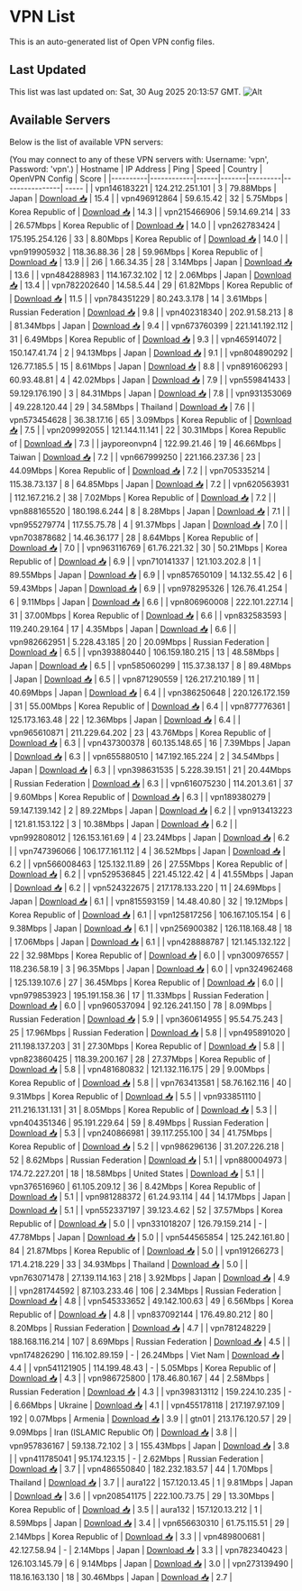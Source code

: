 # VPN List

This is an auto-generated list of Open VPN config files.

## Last Updated

This list was last updated on: Sat, 30 Aug 2025 20:13:57 GMT.
![Alt](https://repobeats.axiom.co/api/embed/186b98318ef1479477931607c1ad7d823f12451f.svg "Repobeats analytics image")

## Available Servers

Below is the list of available VPN servers:

(You may connect to any of these VPN servers with: Username: 'vpn', Password: 'vpn'.)
| Hostname | IP Address | Ping | Speed | Country | OpenVPN Config | Score |
|----------|------------|------|-------|---------|----------------| ----- |
| vpn146183221 | 124.212.251.101 | 3 | 79.88Mbps | Japan | [Download 📥](./configs/server_0_JP.ovpn) | 15.4 |
| vpn496912864 | 59.6.15.42 | 32 | 5.75Mbps | Korea Republic of | [Download 📥](./configs/server_1_KR.ovpn) | 14.3 |
| vpn215466906 | 59.14.69.214 | 33 | 26.57Mbps | Korea Republic of | [Download 📥](./configs/server_2_KR.ovpn) | 14.0 |
| vpn262783424 | 175.195.254.126 | 33 | 8.80Mbps | Korea Republic of | [Download 📥](./configs/server_3_KR.ovpn) | 14.0 |
| vpn919905932 | 118.36.88.36 | 28 | 59.96Mbps | Korea Republic of | [Download 📥](./configs/server_4_KR.ovpn) | 13.9 |
| 2i6 | 1.66.34.35 | 28 | 3.14Mbps | Japan | [Download 📥](./configs/server_5_JP.ovpn) | 13.6 |
| vpn484288983 | 114.167.32.102 | 12 | 2.06Mbps | Japan | [Download 📥](./configs/server_6_JP.ovpn) | 13.4 |
| vpn782202640 | 14.58.5.44 | 29 | 61.82Mbps | Korea Republic of | [Download 📥](./configs/server_7_KR.ovpn) | 11.5 |
| vpn784351229 | 80.243.3.178 | 14 | 3.61Mbps | Russian Federation | [Download 📥](./configs/server_8_RU.ovpn) | 9.8 |
| vpn402318340 | 202.91.58.213 | 8 | 81.34Mbps | Japan | [Download 📥](./configs/server_9_JP.ovpn) | 9.4 |
| vpn673760399 | 221.141.192.112 | 31 | 6.49Mbps | Korea Republic of | [Download 📥](./configs/server_10_KR.ovpn) | 9.3 |
| vpn465914072 | 150.147.41.74 | 2 | 94.13Mbps | Japan | [Download 📥](./configs/server_11_JP.ovpn) | 9.1 |
| vpn804890292 | 126.77.185.5 | 15 | 8.61Mbps | Japan | [Download 📥](./configs/server_12_JP.ovpn) | 8.8 |
| vpn891606293 | 60.93.48.81 | 4 | 42.02Mbps | Japan | [Download 📥](./configs/server_13_JP.ovpn) | 7.9 |
| vpn559841433 | 59.129.176.190 | 3 | 84.31Mbps | Japan | [Download 📥](./configs/server_14_JP.ovpn) | 7.8 |
| vpn931353069 | 49.228.120.44 | 29 | 34.58Mbps | Thailand | [Download 📥](./configs/server_15_TH.ovpn) | 7.6 |
| vpn573454628 | 36.38.17.16 | 65 | 3.09Mbps | Korea Republic of | [Download 📥](./configs/server_16_KR.ovpn) | 7.5 |
| vpn209992055 | 121.144.11.141 | 22 | 30.31Mbps | Korea Republic of | [Download 📥](./configs/server_17_KR.ovpn) | 7.3 |
| jayporeonvpn4 | 122.99.21.46 | 19 | 46.66Mbps | Taiwan | [Download 📥](./configs/server_18_TW.ovpn) | 7.2 |
| vpn667999250 | 221.166.237.36 | 23 | 44.09Mbps | Korea Republic of | [Download 📥](./configs/server_19_KR.ovpn) | 7.2 |
| vpn705335214 | 115.38.73.137 | 8 | 64.85Mbps | Japan | [Download 📥](./configs/server_20_JP.ovpn) | 7.2 |
| vpn620563931 | 112.167.216.2 | 38 | 7.02Mbps | Korea Republic of | [Download 📥](./configs/server_21_KR.ovpn) | 7.2 |
| vpn888165520 | 180.198.6.244 | 8 | 8.28Mbps | Japan | [Download 📥](./configs/server_22_JP.ovpn) | 7.1 |
| vpn955279774 | 117.55.75.78 | 4 | 91.37Mbps | Japan | [Download 📥](./configs/server_23_JP.ovpn) | 7.0 |
| vpn703878682 | 14.46.36.177 | 28 | 8.64Mbps | Korea Republic of | [Download 📥](./configs/server_24_KR.ovpn) | 7.0 |
| vpn963116769 | 61.76.221.32 | 30 | 50.21Mbps | Korea Republic of | [Download 📥](./configs/server_25_KR.ovpn) | 6.9 |
| vpn710141337 | 121.103.202.8 | 1 | 89.55Mbps | Japan | [Download 📥](./configs/server_26_JP.ovpn) | 6.9 |
| vpn857650109 | 14.132.55.42 | 6 | 59.43Mbps | Japan | [Download 📥](./configs/server_27_JP.ovpn) | 6.9 |
| vpn978295326 | 126.76.41.254 | 6 | 9.11Mbps | Japan | [Download 📥](./configs/server_28_JP.ovpn) | 6.6 |
| vpn806960008 | 222.101.227.14 | 31 | 37.00Mbps | Korea Republic of | [Download 📥](./configs/server_29_KR.ovpn) | 6.6 |
| vpn832583593 | 119.240.29.164 | 17 | 4.35Mbps | Japan | [Download 📥](./configs/server_30_JP.ovpn) | 6.6 |
| vpn982662951 | 5.228.43.185 | 20 | 20.09Mbps | Russian Federation | [Download 📥](./configs/server_31_RU.ovpn) | 6.5 |
| vpn393880440 | 106.159.180.215 | 13 | 48.58Mbps | Japan | [Download 📥](./configs/server_32_JP.ovpn) | 6.5 |
| vpn585060299 | 115.37.38.137 | 8 | 89.48Mbps | Japan | [Download 📥](./configs/server_33_JP.ovpn) | 6.5 |
| vpn871290559 | 126.217.210.189 | 11 | 40.69Mbps | Japan | [Download 📥](./configs/server_34_JP.ovpn) | 6.4 |
| vpn386250648 | 220.126.172.159 | 31 | 55.00Mbps | Korea Republic of | [Download 📥](./configs/server_35_KR.ovpn) | 6.4 |
| vpn877776361 | 125.173.163.48 | 22 | 12.36Mbps | Japan | [Download 📥](./configs/server_36_JP.ovpn) | 6.4 |
| vpn965610871 | 211.229.64.202 | 23 | 43.76Mbps | Korea Republic of | [Download 📥](./configs/server_37_KR.ovpn) | 6.3 |
| vpn437300378 | 60.135.148.65 | 16 | 7.39Mbps | Japan | [Download 📥](./configs/server_38_JP.ovpn) | 6.3 |
| vpn655880510 | 147.192.165.224 | 2 | 34.54Mbps | Japan | [Download 📥](./configs/server_39_JP.ovpn) | 6.3 |
| vpn398631535 | 5.228.39.151 | 21 | 20.44Mbps | Russian Federation | [Download 📥](./configs/server_40_RU.ovpn) | 6.3 |
| vpn616075230 | 114.201.3.61 | 37 | 9.60Mbps | Korea Republic of | [Download 📥](./configs/server_41_KR.ovpn) | 6.3 |
| vpn189380279 | 59.147.139.142 | 2 | 89.22Mbps | Japan | [Download 📥](./configs/server_42_JP.ovpn) | 6.2 |
| vpn913413223 | 121.81.153.122 | 3 | 10.38Mbps | Japan | [Download 📥](./configs/server_43_JP.ovpn) | 6.2 |
| vpn992808012 | 126.153.161.69 | 4 | 23.24Mbps | Japan | [Download 📥](./configs/server_44_JP.ovpn) | 6.2 |
| vpn747396066 | 106.177.161.112 | 4 | 36.52Mbps | Japan | [Download 📥](./configs/server_45_JP.ovpn) | 6.2 |
| vpn566008463 | 125.132.11.89 | 26 | 27.55Mbps | Korea Republic of | [Download 📥](./configs/server_46_KR.ovpn) | 6.2 |
| vpn529536845 | 221.45.122.42 | 4 | 41.55Mbps | Japan | [Download 📥](./configs/server_47_JP.ovpn) | 6.2 |
| vpn524322675 | 217.178.133.220 | 11 | 24.69Mbps | Japan | [Download 📥](./configs/server_48_JP.ovpn) | 6.1 |
| vpn815593159 | 14.48.40.80 | 32 | 19.12Mbps | Korea Republic of | [Download 📥](./configs/server_49_KR.ovpn) | 6.1 |
| vpn125817256 | 106.167.105.154 | 6 | 9.38Mbps | Japan | [Download 📥](./configs/server_50_JP.ovpn) | 6.1 |
| vpn256900382 | 126.118.168.48 | 18 | 17.06Mbps | Japan | [Download 📥](./configs/server_51_JP.ovpn) | 6.1 |
| vpn428888787 | 121.145.132.122 | 22 | 32.98Mbps | Korea Republic of | [Download 📥](./configs/server_52_KR.ovpn) | 6.0 |
| vpn300976557 | 118.236.58.19 | 3 | 96.35Mbps | Japan | [Download 📥](./configs/server_53_JP.ovpn) | 6.0 |
| vpn324962468 | 125.139.107.6 | 27 | 36.45Mbps | Korea Republic of | [Download 📥](./configs/server_54_KR.ovpn) | 6.0 |
| vpn979853923 | 195.191.158.36 | 17 | 11.33Mbps | Russian Federation | [Download 📥](./configs/server_55_RU.ovpn) | 6.0 |
| vpn960537094 | 92.126.241.150 | 78 | 8.09Mbps | Russian Federation | [Download 📥](./configs/server_56_RU.ovpn) | 5.9 |
| vpn360614955 | 95.54.75.243 | 25 | 17.96Mbps | Russian Federation | [Download 📥](./configs/server_57_RU.ovpn) | 5.8 |
| vpn495891020 | 211.198.137.203 | 31 | 27.30Mbps | Korea Republic of | [Download 📥](./configs/server_58_KR.ovpn) | 5.8 |
| vpn823860425 | 118.39.200.167 | 28 | 27.37Mbps | Korea Republic of | [Download 📥](./configs/server_59_KR.ovpn) | 5.8 |
| vpn481680832 | 121.132.116.175 | 29 | 9.00Mbps | Korea Republic of | [Download 📥](./configs/server_60_KR.ovpn) | 5.8 |
| vpn763413581 | 58.76.162.116 | 40 | 9.31Mbps | Korea Republic of | [Download 📥](./configs/server_61_KR.ovpn) | 5.5 |
| vpn933851110 | 211.216.131.131 | 31 | 8.05Mbps | Korea Republic of | [Download 📥](./configs/server_62_KR.ovpn) | 5.3 |
| vpn404351346 | 95.191.229.64 | 59 | 8.49Mbps | Russian Federation | [Download 📥](./configs/server_63_RU.ovpn) | 5.3 |
| vpn240866981 | 39.117.255.100 | 34 | 41.75Mbps | Korea Republic of | [Download 📥](./configs/server_64_KR.ovpn) | 5.2 |
| vpn986296136 | 31.207.226.218 | 52 | 8.62Mbps | Russian Federation | [Download 📥](./configs/server_65_RU.ovpn) | 5.1 |
| vpn880004973 | 174.72.227.201 | 18 | 18.58Mbps | United States | [Download 📥](./configs/server_66_US.ovpn) | 5.1 |
| vpn376516960 | 61.105.209.12 | 36 | 8.42Mbps | Korea Republic of | [Download 📥](./configs/server_67_KR.ovpn) | 5.1 |
| vpn981288372 | 61.24.93.114 | 44 | 14.17Mbps | Japan | [Download 📥](./configs/server_68_JP.ovpn) | 5.1 |
| vpn552337197 | 39.123.4.62 | 52 | 37.57Mbps | Korea Republic of | [Download 📥](./configs/server_69_KR.ovpn) | 5.0 |
| vpn331018207 | 126.79.159.214 | - | 47.78Mbps | Japan | [Download 📥](./configs/server_70_JP.ovpn) | 5.0 |
| vpn544565854 | 125.242.161.80 | 84 | 21.87Mbps | Korea Republic of | [Download 📥](./configs/server_71_KR.ovpn) | 5.0 |
| vpn191266273 | 171.4.218.229 | 33 | 34.93Mbps | Thailand | [Download 📥](./configs/server_72_TH.ovpn) | 5.0 |
| vpn763071478 | 27.139.114.163 | 218 | 3.92Mbps | Japan | [Download 📥](./configs/server_73_JP.ovpn) | 4.9 |
| vpn281744592 | 87.103.233.46 | 106 | 2.34Mbps | Russian Federation | [Download 📥](./configs/server_74_RU.ovpn) | 4.8 |
| vpn545333652 | 49.142.100.63 | 49 | 6.56Mbps | Korea Republic of | [Download 📥](./configs/server_75_KR.ovpn) | 4.8 |
| vpn837092144 | 176.49.80.212 | 80 | 8.20Mbps | Russian Federation | [Download 📥](./configs/server_76_RU.ovpn) | 4.7 |
| vpn781248229 | 188.168.116.214 | 107 | 8.69Mbps | Russian Federation | [Download 📥](./configs/server_77_RU.ovpn) | 4.5 |
| vpn174826290 | 116.102.89.159 | - | 26.24Mbps | Viet Nam | [Download 📥](./configs/server_78_VN.ovpn) | 4.4 |
| vpn541121905 | 114.199.48.43 | - | 5.05Mbps | Korea Republic of | [Download 📥](./configs/server_79_KR.ovpn) | 4.3 |
| vpn986725800 | 178.46.80.167 | 44 | 2.58Mbps | Russian Federation | [Download 📥](./configs/server_80_RU.ovpn) | 4.3 |
| vpn398313112 | 159.224.10.235 | - | 6.66Mbps | Ukraine | [Download 📥](./configs/server_81_UA.ovpn) | 4.1 |
| vpn455178118 | 217.197.97.109 | 192 | 0.07Mbps | Armenia | [Download 📥](./configs/server_82_AM.ovpn) | 3.9 |
| gtn01 | 213.176.120.57 | 29 | 9.09Mbps | Iran (ISLAMIC Republic Of) | [Download 📥](./configs/server_83_IR.ovpn) | 3.8 |
| vpn957836167 | 59.138.72.102 | 3 | 155.43Mbps | Japan | [Download 📥](./configs/server_84_JP.ovpn) | 3.8 |
| vpn411785041 | 95.174.123.15 | - | 2.62Mbps | Russian Federation | [Download 📥](./configs/server_85_RU.ovpn) | 3.7 |
| vpn486550840 | 182.232.183.57 | 44 | 1.70Mbps | Thailand | [Download 📥](./configs/server_86_TH.ovpn) | 3.7 |
| aura122 | 157.120.13.45 | 1 | 9.81Mbps | Japan | [Download 📥](./configs/server_87_JP.ovpn) | 3.6 |
| vpn208541175 | 222.100.73.75 | 29 | 13.30Mbps | Korea Republic of | [Download 📥](./configs/server_88_KR.ovpn) | 3.5 |
| aura132 | 157.120.13.212 | 1 | 8.59Mbps | Japan | [Download 📥](./configs/server_89_JP.ovpn) | 3.4 |
| vpn656630310 | 61.75.115.51 | 29 | 2.14Mbps | Korea Republic of | [Download 📥](./configs/server_90_KR.ovpn) | 3.3 |
| vpn489800681 | 42.127.58.94 | - | 2.14Mbps | Japan | [Download 📥](./configs/server_91_JP.ovpn) | 3.3 |
| vpn782340423 | 126.103.145.79 | 6 | 9.14Mbps | Japan | [Download 📥](./configs/server_92_JP.ovpn) | 3.0 |
| vpn273139490 | 118.16.163.130 | 18 | 30.46Mbps | Japan | [Download 📥](./configs/server_93_JP.ovpn) | 2.7 |
